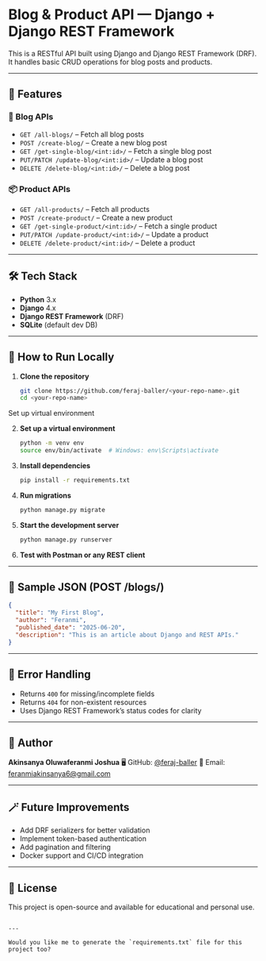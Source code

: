# Blog & Product API — Django + Django REST Framework

This is a RESTful API built using Django and Django REST Framework (DRF). It handles basic CRUD operations for blog posts and products.

---

## 📁 Features

### 📝 Blog APIs
- `GET /all-blogs/` – Fetch all blog posts
- `POST /create-blog/` – Create a new blog post
- `GET /get-single-blog/<int:id>/` – Fetch a single blog post
- `PUT/PATCH /update-blog/<int:id>/` – Update a blog post
- `DELETE /delete-blog/<int:id>/` – Delete a blog post

### 📦 Product APIs
- `GET /all-products/` – Fetch all products
- `POST /create-product/` – Create a new product
- `GET /get-single-product/<int:id>/` – Fetch a single product
- `PUT/PATCH /update-product/<int:id>/` – Update a product
- `DELETE /delete-product/<int:id>/` – Delete a product

---

## 🛠 Tech Stack

- **Python** 3.x
- **Django** 4.x
- **Django REST Framework** (DRF)
- **SQLite** (default dev DB)

---

## 🧪 How to Run Locally

1. **Clone the repository**
   ```bash
   git clone https://github.com/feraj-baller/<your-repo-name>.git
   cd <your-repo-name>
Set up virtual environment

2. **Set up a virtual environment**

   ```bash
   python -m venv env
   source env/bin/activate  # Windows: env\Scripts\activate
   ```

3. **Install dependencies**

   ```bash
   pip install -r requirements.txt
   ```

4. **Run migrations**

   ```bash
   python manage.py migrate
   ```

5. **Start the development server**

   ```bash
   python manage.py runserver
   ```

6. **Test with Postman or any REST client**

---

## 🧾 Sample JSON (POST /blogs/)

```json
{
  "title": "My First Blog",
  "author": "Feranmi",
  "published_date": "2025-06-20",
  "description": "This is an article about Django and REST APIs."
}
```

---

## 🧯 Error Handling

* Returns `400` for missing/incomplete fields
* Returns `404` for non-existent resources
* Uses Django REST Framework’s status codes for clarity

---

## 🧠 Author

**Akinsanya Oluwaferanmi Joshua**
🖥 GitHub: [@feraj-baller](https://github.com/feraj-baller)
📧 Email: [feranmiakinsanya6@gmail.com](mailto:feranmiakinsanya6@gmail.com)

---

## 🪄 Future Improvements

* Add DRF serializers for better validation
* Implement token-based authentication
* Add pagination and filtering
* Docker support and CI/CD integration

---

## 🪪 License

This project is open-source and available for educational and personal use.

```

---

Would you like me to generate the `requirements.txt` file for this project too?
```
